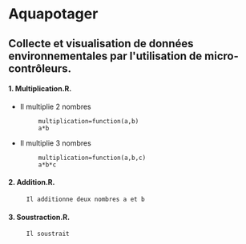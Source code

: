 # Aquapotager
Collecte et visualisation de données environnementales par l'utilisation de micro-contrôleurs.
------

#### 1. Multiplication.R.
   
 * Il multiplie 2 nombres
   
            multiplication=function(a,b)
            a*b
 * Il multiplie 3 nombres
   
            multiplication=function(a,b,c)
            a*b*c
      
#### 2. Addition.R.
   
         Il additionne deux nombres a et b

#### 3. Soustraction.R.
   
         Il soustrait
